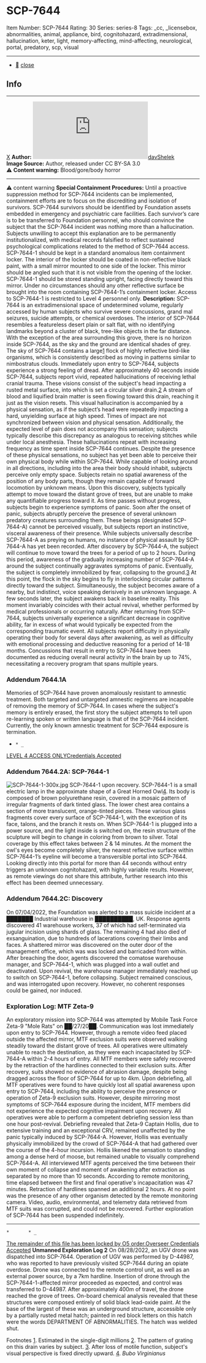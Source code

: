 # SCP-7644
Item Number: SCP-7644
Rating: 30
Series: series-8
Tags: _cc, _licensebox, abnormalities, animal, appliance, bird, cognitohazard, extradimensional, hallucination, keter, light, memory-affecting, mind-affecting, neurological, portal, predatory, scp, visual

---

  * [](javascript:;)
[close](javascript:;)
## Info
* * *
[X](javascript:;)
**Author:** [![davShelek](https://www.wikidot.com/avatar.php?userid=7776567&amp;size=small&amp;timestamp=1746200715)](http://www.wikidot.com/user:info/davshelek)[davShelek](http://www.wikidot.com/user:info/davshelek)  
**Image Source:** Author, released under CC BY-SA 3.0  
⚠️ **Content warning:** Blood/gore/body horror
* * *

⚠️ content warning 
**Special Containment Procedures:** Until a proactive suppression method for SCP-7644 incidents can be implemented, containment efforts are to focus on the discrediting and isolation of survivors. SCP-7644 survivors should be identified by Foundation assets embedded in emergency and psychiatric care facilities. Each survivor’s care is to be transferred to Foundation personnel, who should convince the subject that the SCP-7644 incident was nothing more than a hallucination. Subjects unwilling to accept this explanation are to be permanently institutionalized, with medical records falsified to reflect sustained psychological complications related to the method of SCP-7644 access.
SCP-7644-1 should be kept in a standard anomalous item containment locker. The interior of the locker should be coated in non-reflective black paint, with a small mirror mounted to one side of the locker. This mirror should be angled such that it is not visible from the opening of the locker. SCP-7644-1 should be stored standing upright, facing directly toward this mirror. Under no circumstances should any other reflective surface be brought into the room containing SCP-7644-1’s containment locker. Access to SCP-7644-1 is restricted to Level 4 personnel only.
**Description:** SCP-7644 is an extradimensional space of undetermined volume, regularly accessed by human subjects who survive severe concussions, grand mal seizures, suicide attempts, or chemical overdoses. The interior of SCP-7644 resembles a featureless desert plain or salt flat, with no identifying landmarks beyond a cluster of black, tree-like objects in the far distance. With the exception of the area surrounding this grove, there is no horizon inside SCP-7644, as the sky and the ground are identical shades of grey. The sky of SCP-7644 contains a large[1](javascript:;) flock of highly reflective bird-like organisms, which is consistently described as moving in patterns similar to nimbostratus clouds.
Immediately upon entry to SCP-7644, subjects experience a strong feeling of dread. After approximately 40 seconds inside SCP-7644, subjects report vivid, repeated hallucinations of receiving lethal cranial trauma. These visions consist of the subject's head impacting a rusted metal surface, into which is set a circular silver drain.[2](javascript:;) A stream of blood and liquified brain matter is seen flowing toward this drain, reaching it just as the vision resets.
This visual hallucination is accompanied by a physical sensation, as if the subject’s head were repeatedly impacting a hard, unyielding surface at high speed. Times of impact are not synchronized between vision and physical sensation. Additionally, the expected level of pain does not accompany this sensation; subjects typically describe this discrepancy as analogous to receiving stitches while under local anesthesia. These hallucinations repeat with increasing frequency as time spent inside SCP-7644 continues.
Despite the presence of these physical sensations, no subject has yet been able to perceive their own physical body while within SCP-7644. While capable of looking around in all directions, including into the area their body should inhabit, subjects perceive only empty space. Subjects retain no spatial awareness of the position of any body parts, though they remain capable of forward locomotion by unknown means. Upon this discovery, subjects typically attempt to move toward the distant grove of trees, but are unable to make any quantifiable progress toward it.
As time passes without progress, subjects begin to experience symptoms of panic. Soon after the onset of panic, subjects abruptly perceive the presence of several unknown predatory creatures surrounding them. These beings (designated SCP-7644-A) cannot be perceived visually, but subjects report an instinctive, visceral awareness of their presence. While subjects universally describe SCP-7644-A as preying on humans, no instance of physical assault by SCP-7644-A has yet been recorded.
After discovery by SCP-7644-A, the subject will continue to move toward the trees for a period of up to 2 hours. During this period, awareness of the gradually increasing number of SCP-7644-A around the subject continually aggravates symptoms of panic. Eventually, the subject is completely immobilized by fear, collapsing to the ground.[3](javascript:;)
At this point, the flock in the sky begins to fly in interlocking circular patterns directly toward the subject. Simultaneously, the subject becomes aware of a nearby, but indistinct, voice speaking derisively in an unknown language. A few seconds later, the subject awakens back in baseline reality. This moment invariably coincides with their actual revival, whether performed by medical professionals or occurring naturally.
After returning from SCP-7644, subjects universally experience a significant decrease in cognitive ability, far in excess of what would typically be expected from the corresponding traumatic event. All subjects report difficulty in physically operating their body for several days after awakening, as well as difficulty with emotional processing and deductive reasoning for a period of 14-18 months. Concussions that result in entry to SCP-7644 have been documented as reducing overall neural activity in the brain by up to 74%, necessitating a recovery program that spans multiple years.
### Addendum 7644.1A
Memories of SCP-7644 have proven anomalously resistant to amnestic treatment. Both targeted and untargeted amnestic regimens are incapable of removing the memory of SCP-7644. In cases where the subject's memory is entirely erased, the first story the subject attempts to tell upon re-learning spoken or written language is that of the SCP-7644 incident. Currently, the only known amnestic treatment for SCP-7644 exposure is termination.
  *     * _
[LEVEL 4 ACCESS ONLY](javascript:;)[Credentials Accepted](javascript:;)
### Addendum 7644.2A: SCP-7644-1
![SCP-7644-1-300x.jpg](https://scp-wiki.wdfiles.com/local--files/scp-7644/SCP-7644-1-300x.jpg)
SCP-7644-1 upon recovery.
SCP-7644-1 is a small electric lamp in the approximate shape of a Great Horned Owl[4](javascript:;). Its body is composed of brown polyurethane resin, covered in a mosaic pattern of irregular fragments of dark tinted glass. The lower chest area contains a section of more translucent, orange-tinted pieces. These various glass fragments cover every surface of SCP-7644-1, with the exception of its face, talons, and the branch it rests on.
When SCP-7644-1 is plugged into a power source, and the light inside is switched on, the resin structure of the sculpture will begin to change in coloring from brown to silver. Total coverage by this effect takes between 2 & 14 minutes. At the moment the owl's eyes become completely silver, the nearest reflective surface within SCP-7644-1’s eyeline will become a transversible portal into SCP-7644. Looking directly into this portal for more than 44 seconds without entry triggers an unknown cognitohazard, with highly variable results. However, as remote viewings do not share this attribute, further research into this effect has been deemed unnecessary.
### Addendum 7644.2C: Discovery
On 07/04/2022, the Foundation was alerted to a mass suicide incident at a ███████ Industrial warehouse in ██████████, UK. Response agents discovered 41 warehouse workers, 37 of which had self-terminated via jugular incision using shards of glass. The remaining 4 had also died of exsanguination, due to hundreds of lacerations covering their limbs and faces. A shattered mirror was discovered on the outer door of the management office, which was was locked and barricaded from within. After breaching the door, agents discovered the comatose warehouse manager, and SCP-7644-1, which was plugged into a wall outlet and deactivated. Upon revival, the warehouse manager immediately reached up to switch on SCP-7644-1, before collapsing. Subject remained conscious, and was interrogated upon recovery. However, no coherent responses could be gained, nor induced.
### Exploration Log: MTF Zeta-9
An exploratory mission into SCP-7644 was attempted by Mobile Task Force Zeta-9 "Mole Rats" on ██/27/20██. Communication was lost immediately upon entry to SCP-7644. However, through a remote video feed placed outside the affected mirror, MTF exclusion suits were observed walking steadily toward the distant grove of trees. All operatives were ultimately unable to reach the destination, as they were each incapacitated by SCP-7644-A within 2-4 hours of entry. All MTF members were safely recovered by the retraction of the hardlines connected to their exclusion suits. After recovery, suits showed no evidence of abrasion damage, despite being dragged across the floor of SCP-7644 for up to 4km.
Upon debriefing, all MTF operatives were found to have quickly lost all spatial awareness upon entry to SCP-7644, including the ability to perceive the presence or operation of Zeta-9 exclusion suits. However, despite mirroring most symptoms of SCP-7644 exposure during the incident, MTF members did not experience the expected cognitive impairment upon recovery. All operatives were able to perform a competent debriefing session less than one hour post-revival.
Debriefing revealed that Zeta-9 Captain Hollis, due to extensive training and an exceptional CRV, remained unaffected by the panic typically induced by SCP-7644-A. However, Hollis was eventually physically immobilized by the crowd of SCP-7644-A that had gathered over the course of the 4-hour incursion. Hollis likened the sensation to standing among a dense herd of moose, but remained unable to visually comprehend SCP-7644-A.
All interviewed MTF agents perceived the time between their own moment of collapse and moment of awakening after extraction as separated by no more than 10 seconds. According to remote monitoring, time elapsed between the first and final operative's incapacitation was 47 minutes. Retraction of hardlines spanned an additional 2 hours. At no point was the presence of any other organism detected by the remote monitoring camera. Video, audio, environmental, and telemetry data retrieved from MTF suits was corrupted, and could not be recovered.
Further exploration of SCP-7644 has been suspended indefinitely.
* * *
    *       * _
[The remainder of this file has been locked by O5 order.](javascript:;)[Overseer Credentials Accepted](javascript:;)
**Unmanned Exploration Log 2**
On 08/28/2022, an UGV drone was dispatched into SCP-7644. Operation of UGV was performed by D-44987, who was reported to have previously visited SCP-7644 during an opiate overdose. Drone was connected to the remote control unit, as well as an external power source, by a 7km hardline. Insertion of drone through the SCP-7644-1-affected mirror proceeded as expected, and control was transferred to D-44987.
After approximately 400m of travel, the drone reached the grove of trees. On-board chemical analysis revealed that these structures were composed entirely of solid black lead-oxide paint. At the base of the largest of these was an underground structure, accessible only by a partially rusted metal hatch; painted in red block letters on this hatch were the words DEPARTMENT OF ABNORMALITIES. The hatch was welded shut.

Footnotes
[1](javascript:;). Estimated in the single-digit millions
[2](javascript:;). The pattern of grating on this drain varies by subject.
[3](javascript:;). After loss of motile function, subject's visual perspective is fixed directly upward.
[4](javascript:;). _Bubo Virginianus_